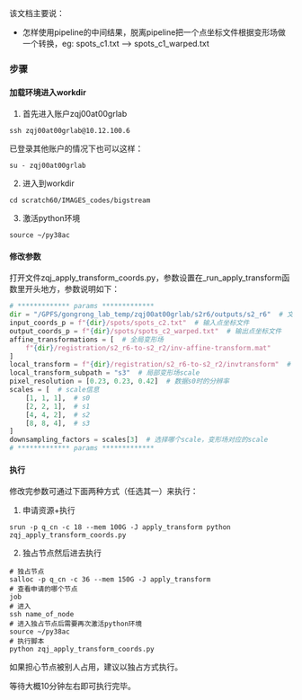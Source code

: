 
该文档主要说：
* 怎样使用pipeline的中间结果，脱离pipeline把一个点坐标文件根据变形场做一个转换，eg:
  spots_c1.txt --> spots_c1_warped.txt


### 步骤

#### 加载环境进入workdir

1. 首先进入账户zqj00at00grlab
```commandline
ssh zqj00at00grlab@10.12.100.6
```
已登录其他账户的情况下也可以这样：
```commandline
su - zqj00at00grlab
```
2. 进入到workdir
```commandline
cd scratch60/IMAGES_codes/bigstream
```
3. 激活python环境
```commandline
source ~/py38ac
```

#### 修改参数

打开文件zqj_apply_transform_coords.py，参数设置在_run_apply_transform函数里开头地方，参数说明如下：
```python
# ************* params *************
dir = "/GPFS/gongrong_lab_temp/zqj00at00grlab/s2r6/outputs/s2_r6"  # 文件夹路径
input_coords_p = f"{dir}/spots/spots_c2.txt"  # 输入点坐标文件
output_coords_p = f"{dir}/spots/spots_c2_warped.txt"  # 输出点坐标文件
affine_transformations = [  # 全局变形场
    f"{dir}/registration/s2_r6-to-s2_r2/inv-affine-transform.mat"
]
local_transform = f"{dir}/registration/s2_r6-to-s2_r2/invtransform"  # 局部变形场
local_transform_subpath = "s3"  # 局部变形场scale
pixel_resolution = [0.23, 0.23, 0.42]  # 数据s0时的分辨率
scales = [  # scale信息
    [1, 1, 1],  # s0
    [2, 2, 1],  # s1
    [4, 4, 2],  # s2
    [8, 8, 4],  # s3
]
downsampling_factors = scales[3]  # 选择哪个scale，变形场对应的scale
# ************* params *************
```

#### 执行

修改完参数可通过下面两种方式（任选其一）来执行：
1. 申请资源+执行
```commandline
srun -p q_cn -c 18 --mem 100G -J apply_transform python zqj_apply_transform_coords.py
```
2. 独占节点然后进去执行
```commandline
# 独占节点
salloc -p q_cn -c 36 --mem 150G -J apply_transform
# 查看申请的哪个节点
job
# 进入
ssh name_of_node
# 进入独占节点后需要再次激活python环境
source ~/py38ac
# 执行脚本
python zqj_apply_transform_coords.py
```

如果担心节点被别人占用，建议以独占方式执行。

等待大概10分钟左右即可执行完毕。

